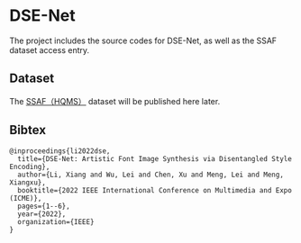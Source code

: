 
# DSE-Net
The project includes the source codes for DSE-Net, as well as the SSAF dataset access entry.
## Dataset
The [SSAF（HQMS）](https://moonlight03.github.io/DSE-Net/) dataset will be published here later.
## Bibtex
```
@inproceedings{li2022dse,
  title={DSE-Net: Artistic Font Image Synthesis via Disentangled Style Encoding},
  author={Li, Xiang and Wu, Lei and Chen, Xu and Meng, Lei and Meng, Xiangxu},
  booktitle={2022 IEEE International Conference on Multimedia and Expo (ICME)},
  pages={1--6},
  year={2022},
  organization={IEEE}
}
```
